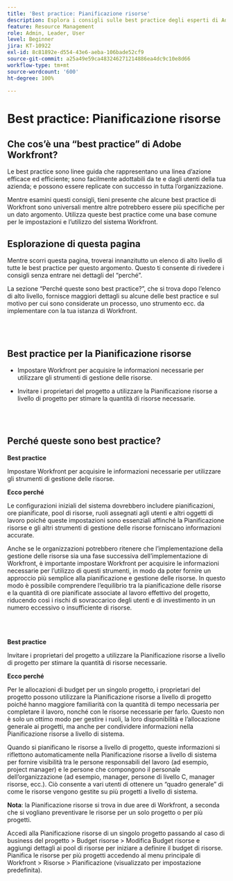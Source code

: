 ```yaml
---
title: 'Best practice: Pianificazione risorse'
description: Esplora i consigli sulle best practice degli esperti di Adobe Workfront sulla configurazione, la gestione e l’utilizzo della Pianificazione risorse di Workfront.
feature: Resource Management
role: Admin, Leader, User
level: Beginner
jira: KT-10922
exl-id: 8c81892e-d554-43e6-aeba-106bade52cf9
source-git-commit: a25a49e59ca483246271214886ea4dc9c10e8d66
workflow-type: tm+mt
source-wordcount: '600'
ht-degree: 100%

---
```


# Best practice: Pianificazione risorse

## Che cos’è una “best practice” di Adobe Workfront?

Le best practice sono linee guida che rappresentano una linea d’azione efficace ed efficiente; sono facilmente adottabili da te e dagli utenti della tua azienda; e possono essere replicate con successo in tutta l’organizzazione.

Mentre esamini questi consigli, tieni presente che alcune best practice di Workfront sono universali mentre altre potrebbero essere più specifiche per un dato argomento. Utilizza queste best practice come una base comune per le impostazioni e l’utilizzo del sistema Workfront.

## Esplorazione di questa pagina

Mentre scorri questa pagina, troverai innanzitutto un elenco di alto livello di tutte le best practice per questo argomento. Questo ti consente di rivedere i consigli senza entrare nei dettagli del “perché”.

La sezione “Perché queste sono best practice?”, che si trova dopo l’elenco di alto livello, fornisce maggiori dettagli su alcune delle best practice e sul motivo per cui sono considerate un processo, uno strumento ecc. da implementare con la tua istanza di Workfront.

</br>
</br>

## Best practice per la Pianificazione risorse

* Impostare Workfront per acquisire le informazioni necessarie per utilizzare gli strumenti di gestione delle risorse.

* Invitare i proprietari del progetto a utilizzare la Pianificazione risorse a livello di progetto per stimare la quantità di risorse necessarie.

</br>
</br>

## Perché queste sono best practice?

**Best practice**

Impostare Workfront per acquisire le informazioni necessarie per utilizzare gli strumenti di gestione delle risorse.

**Ecco perché**

Le configurazioni iniziali del sistema dovrebbero includere pianificazioni, ore pianificate, pool di risorse, ruoli assegnati agli utenti e altri oggetti di lavoro poiché queste impostazioni sono essenziali affinché la Pianificazione risorse e gli altri strumenti di gestione delle risorse forniscano informazioni accurate.

Anche se le organizzazioni potrebbero ritenere che l’implementazione della gestione delle risorse sia una fase successiva dell’implementazione di Workfront, è importante impostare Workfront per acquisire le informazioni necessarie per l’utilizzo di questi strumenti, in modo da poter fornire un approccio più semplice alla pianificazione e gestione delle risorse. In questo modo è possibile comprendere l’equilibrio tra la pianificazione delle risorse e la quantità di ore pianificate associate al lavoro effettivo del progetto, riducendo così i rischi di sovraccarico degli utenti e di investimento in un numero eccessivo o insufficiente di risorse.

</br>
</br>

**Best practice**

Invitare i proprietari del progetto a utilizzare la Pianificazione risorse a livello di progetto per stimare la quantità di risorse necessarie.

**Ecco perché**

Per le allocazioni di budget per un singolo progetto, i proprietari del progetto possono utilizzare la Pianificazione risorse a livello di progetto poiché hanno maggiore familiarità con la quantità di tempo necessaria per completare il lavoro, nonché con le risorse necessarie per farlo. Questo non è solo un ottimo modo per gestire i ruoli, la loro disponibilità e l’allocazione generale ai progetti, ma anche per condividere informazioni nella Pianificazione risorse a livello di sistema.

Quando si pianificano le risorse a livello di progetto, queste informazioni si riflettono automaticamente nella Pianificazione risorse a livello di sistema per fornire visibilità tra le persone responsabili del lavoro (ad esempio, project manager) e le persone che compongono il personale dell’organizzazione (ad esempio, manager, persone di livello C, manager risorse, ecc.). Ciò consente a vari utenti di ottenere un “quadro generale” di come le risorse vengono gestite su più progetti a livello di sistema.

**Nota**: la Pianificazione risorse si trova in due aree di Workfront, a seconda che si vogliano preventivare le risorse per un solo progetto o per più progetti.

Accedi alla Pianificazione risorse di un singolo progetto passando al caso di business del progetto > Budget risorse > Modifica Budget risorse e aggiungi dettagli ai pool di risorse per iniziare a definire il budget di risorse.
Pianifica le risorse per più progetti accedendo al menu principale di Workfront > Risorse > Pianificazione (visualizzato per impostazione predefinita).
